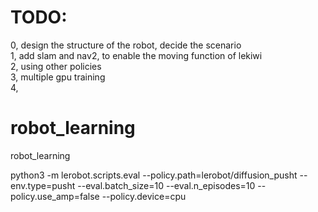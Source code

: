 # TODO: 
0, design the structure of the robot, decide the scenario \
1, add slam and nav2, to enable the moving function of lekiwi \
2, using other policies \
3, multiple gpu training \
4, 


# robot_learning
robot_learning


python3 -m lerobot.scripts.eval --policy.path=lerobot/diffusion_pusht --env.type=pusht --eval.batch_size=10 --eval.n_episodes=10 --policy.use_amp=false --policy.device=cpu

